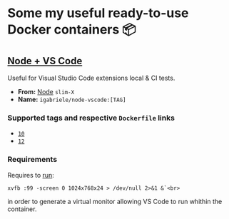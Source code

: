 # Some my useful ready-to-use Docker containers :package:

## [Node + VS Code](https://hub.docker.com/r/igabriele/node-vscode)

Useful for Visual Studio Code extensions local & CI tests.

- **From:** [Node](https://hub.docker.com/_/node) `slim-X`
- **Name:** `igabriele/node-vscode:[TAG]`

### Supported tags and respective `Dockerfile` links

- [`10`](https://github.com/ivangabriele/docker/blob/master/node-vscode/10/Dockerfile)
- [`12`](https://github.com/ivangabriele/docker/blob/master/node-vscode/12/Dockerfile)

### Requirements

Requires to [run](https://code.visualstudio.com/api/working-with-extensions/continuous-integration#travis):

    xvfb :99 -screen 0 1024x768x24 > /dev/null 2>&1 &`<br>

in order to generate a virtual monitor allowing VS Code to run whithin the container.
